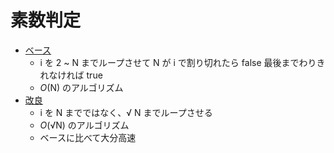 # 素数判定

- [ベース](./01_is_prime.go)
    - i を 2 ~ N までループさせて N が i で割り切れたら false 最後までわりきれなければ true
    - _O_(N) のアルゴリズム
- [改良](./02_is_prime.go)
    - i を N までではなく、√ N までループさせる
    - _O_(√N) のアルゴリズム
    - ベースに比べて大分高速

